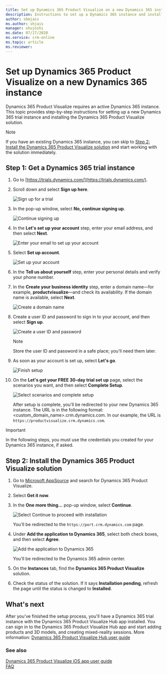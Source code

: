 ```yaml
---
title: Set up Dynamics 365 Product Visualize on a new Dynamics 365 instance
description: Instructions to set up a Dynamics 365 instance and install the Dynamics 365 Product Visualize solution
author: sbmjais
ms.author: shjais
manager: shujoshi
ms.date: 07/17/2020
ms.service: crm-online
ms.topic: article
ms.reviewer:
---
```


# Set up Dynamics 365 Product Visualize on a new Dynamics 365 instance

Dynamics 365 Product Visualize requires an active Dynamics 365 instance. This topic provides step-by-step instructions for setting up a new Dynamics 365 trial instance and installing the Dynamics 365 Product Visualize solution.

> [!NOTE]
> If you have an existing Dynamics 365 instance, you can skip to [Step 2: Install the Dynamics 365 Product Visualize solution](#step-2-install-the-dynamics-365-product-visualize-solution) and start working with the solution immediately.

## Step 1: Get a Dynamics 365 trial instance

1. Go to [https://trials.dynamics.com/](https://trials.dynamics.com/).

2. Scroll down and select **Sign up here**.

    ![Sign up for a trial](media/trials-page.png "Sign up for a trial")

3. In the pop-up window, select **No, continue signing up**.

    ![Continue signing up](media/continue-step.png "Continue signing up")

4. In the **Let's set up your account** step, enter your email address, and then select **Next**.

    ![Enter your email to set up your account](media/wizard-step1.png "Enter your email to set up your account")

5. Select **Set up account**.

    ![Set up your account](media/wizard-step1_1.png "Set up your account")

6. In the **Tell us about yourself** step, enter your personal details and verify your phone number.

7. In the **Create your business identity** step, enter a domain name&mdash;for example, **productvisualize**&mdash;and check its availability. If the domain name is available, select **Next**.

    ![Create a domain name](media/wizard-step3.png "Create a domain name")

8. Create a user ID and password to sign in to your account, and then select **Sign up**.

    ![Create a user ID and password](media/wizard-step3_1.png "Create a user ID and password")

    > [!NOTE]
    > Store the user ID and password in a safe place; you'll need them later.

9. As soon as your account is set up, select **Let's go**.

    ![Finish setup](media/wizard-step4.png "Finish setup")

10. On the **Let's get your FREE 30-day trial set up** page, select the scenarios you want, and then select **Complete Setup**.

    ![Select scenarios and complete setup](media/trial-setup-page.png "Select scenarios and complete setup")

    After setup is complete, you'll be redirected to your new Dynamics 365 instance. The URL is in the following format: &lt;custom\_domain\_name&gt;.crm.dynamics.com. In our example, the URL is `https://productvisualize.crm.dynamics.com`.

 > [!IMPORTANT]
 > In the following steps, you must use the credentials you created for your Dynamics 365 instance, if asked.

## Step 2: Install the Dynamics 365 Product Visualize solution

1. Go to [Microsoft AppSource](https://appsource.microsoft.com) and search for Dynamics 365 Product Visualize.

2. Select **Get it now**.

3. In the **One more thing...** pop-up window, select **Continue**.

    ![Select Continue to proceed with installation](media/continue-step-app.png "Select Continue to proceed with installation")

    You'll be redirected to the `https://port.crm.dynamics.com` page.

4. Under **Add the application to Dynamics 365**, select both check boxes, and then select **Agree**.

    ![Add the application to Dynamics 365](media/add-app-to-d365.png "Add the application to Dynamics 365")

    You'll be redirected to the Dynamics 365 admin center.

5. On the **Instances** tab, find the **Dynamics 365 Product Visualize** solution.

6. Check the status of the solution. If it says **Installation pending**, refresh the page until the status is changed to **Installed**.

## What's next

After you've finished the setup process, you'll have a Dynamics 365 trial instance with the Dynamics 365 Product Visualize Hub app installed. You can sign in to the Dynamics 365 Product Visualize Hub app and start adding products and 3D models, and creating mixed-reality sessions. More information: [Dynamics 365 Product Visualize Hub user guide](hub-user-guide.md)

### See also

[Dynamics 365 Product Visualize iOS app user guide](user-guide.md)<br>
[FAQ](faq.md)
